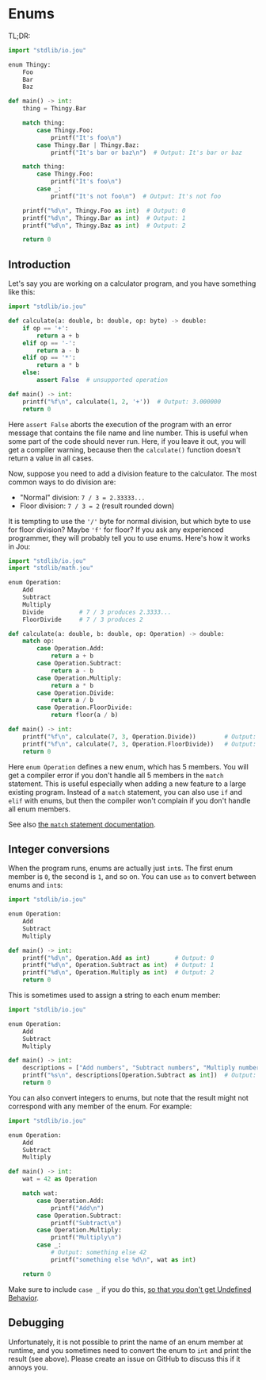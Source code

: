 # Enums

TL;DR:

```python
import "stdlib/io.jou"

enum Thingy:
    Foo
    Bar
    Baz

def main() -> int:
    thing = Thingy.Bar

    match thing:
        case Thingy.Foo:
            printf("It's foo\n")
        case Thingy.Bar | Thingy.Baz:
            printf("It's bar or baz\n")  # Output: It's bar or baz

    match thing:
        case Thingy.Foo:
            printf("It's foo\n")
        case _:
            printf("It's not foo\n")  # Output: It's not foo

    printf("%d\n", Thingy.Foo as int)  # Output: 0
    printf("%d\n", Thingy.Bar as int)  # Output: 1
    printf("%d\n", Thingy.Baz as int)  # Output: 2

    return 0
```


## Introduction

Let's say you are working on a calculator program,
and you have something like this:

```python
import "stdlib/io.jou"

def calculate(a: double, b: double, op: byte) -> double:
    if op == '+':
        return a + b
    elif op == '-':
        return a - b
    elif op == '*':
        return a * b
    else:
        assert False  # unsupported operation

def main() -> int:
    printf("%f\n", calculate(1, 2, '+'))  # Output: 3.000000
    return 0
```

Here `assert False` aborts the execution of the program
with an error message that contains the file name and line number.
This is useful when some part of the code should never run.
Here, if you leave it out, you will get a compiler warning,
because then the `calculate()` function doesn't return a value in all cases.

Now, suppose you need to add a division feature to the calculator.
The most common ways to do division are:
- "Normal" division: `7 / 3 = 2.33333...`
- Floor division: `7 / 3 = 2` (result rounded down)

It is tempting to use the `'/'` byte for normal division, but which byte to use for floor division?
Maybe `'f'` for floor?
If you ask any experienced programmer, they will probably tell you to use enums.
Here's how it works in Jou:

```python
import "stdlib/io.jou"
import "stdlib/math.jou"

enum Operation:
    Add
    Subtract
    Multiply
    Divide          # 7 / 3 produces 2.3333...
    FloorDivide     # 7 / 3 produces 2

def calculate(a: double, b: double, op: Operation) -> double:
    match op:
        case Operation.Add:
            return a + b
        case Operation.Subtract:
            return a - b
        case Operation.Multiply:
            return a * b
        case Operation.Divide:
            return a / b
        case Operation.FloorDivide:
            return floor(a / b)

def main() -> int:
    printf("%f\n", calculate(7, 3, Operation.Divide))        # Output: 2.333333
    printf("%f\n", calculate(7, 3, Operation.FloorDivide))   # Output: 2.000000
    return 0
```

Here `enum Operation` defines a new enum, which has 5 members.
You will get a compiler error if you don't handle all 5 members in the `match` statement.
This is useful especially when adding a new feature to a large existing program.
Instead of a `match` statement, you can also use `if` and `elif` with enums,
but then the compiler won't complain if you don't handle all enum members.

See also [the `match` statement documentation](match.md).


## Integer conversions

When the program runs, enums are actually just `int`s.
The first enum member is `0`, the second is `1`, and so on.
You can use `as` to convert between enums and `int`s:

```python
import "stdlib/io.jou"

enum Operation:
    Add
    Subtract
    Multiply

def main() -> int:
    printf("%d\n", Operation.Add as int)       # Output: 0
    printf("%d\n", Operation.Subtract as int)  # Output: 1
    printf("%d\n", Operation.Multiply as int)  # Output: 2
    return 0
```

This is sometimes used to assign a string to each enum member:

```python
import "stdlib/io.jou"

enum Operation:
    Add
    Subtract
    Multiply

def main() -> int:
    descriptions = ["Add numbers", "Subtract numbers", "Multiply numbers"]
    printf("%s\n", descriptions[Operation.Subtract as int])  # Output: Subtract numbers
    return 0
```

You can also convert integers to enums,
but note that the result might not correspond with any member of the enum.
For example:

```python
import "stdlib/io.jou"

enum Operation:
    Add
    Subtract
    Multiply

def main() -> int:
    wat = 42 as Operation

    match wat:
        case Operation.Add:
            printf("Add\n")
        case Operation.Subtract:
            printf("Subtract\n")
        case Operation.Multiply:
            printf("Multiply\n")
        case _:
            # Output: something else 42
            printf("something else %d\n", wat as int)

    return 0
```

Make sure to include `case _` if you do this, [so that you don't get Undefined Behavior](match.md#the-weird-corner-case-where-a-match-statement-produces-ub).


## Debugging

Unfortunately, it is not possible to print the name of an enum member at runtime,
and you sometimes need to convert the enum to `int` and print the result (see above).
Please create an issue on GitHub to discuss this if it annoys you.

